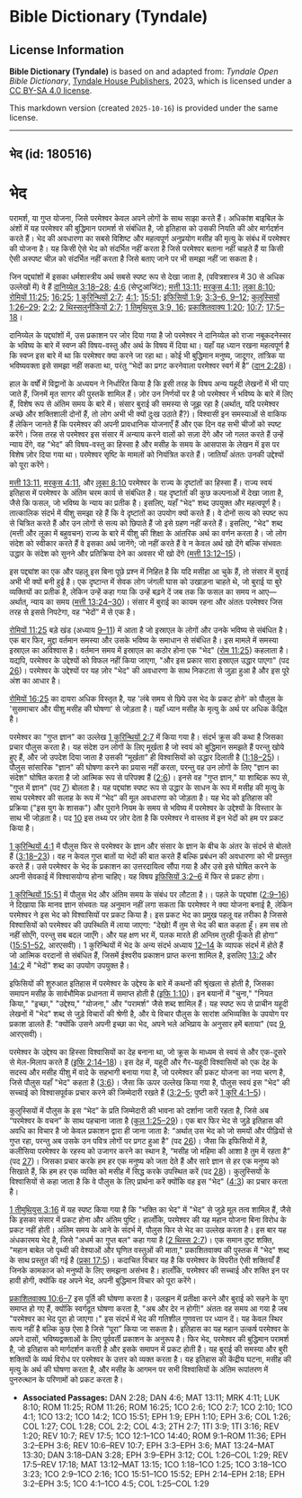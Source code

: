 # Bible Dictionary (Tyndale)

## License Information

**Bible Dictionary (Tyndale)** is based on and adapted from: _Tyndale Open Bible Dictionary_, [Tyndale House Publishers](https://tyndaleopenresources.com/), 2023, which is licensed under a [CC BY-SA 4.0 license](https://creativecommons.org/licenses/by-sa/4.0/legalcode.en).

This markdown version (created `2025-10-16`) is provided under the same license.



--------------------------------

## भेद (id: 180516)

भेद
===

परामर्श, या गुप्त योजना, जिसे परमेश्वर केवल अपने लोगों के साथ साझा करते हैं। अधिकांश बाइबिल के अंशों में यह परमेश्वर की बुद्धिमान परामर्श से संबंधित है, जो इतिहास को उसकी नियति की ओर मार्गदर्शन करते हैं। भेद की अवधारणा का सबसे विशिष्ट और महत्वपूर्ण अनुप्रयोग मसीह की मृत्यु के संबंध में परमेश्वर की योजना है। यह किसी ऐसे भेद को संदर्भित नहीं करता है जिसे परमेश्वर बताना नहीं चाहते हैं या किसी ऐसी अस्पष्ट चीज़ को संदर्भित नहीं करता है जिसे बताए जाने पर भी समझा नहीं जा सकता है।

जिन पद्द्यांशों में इसका धर्मशास्त्रीय अर्थ सबसे स्पष्ट रूप से देखा जाता है, (पवित्रशास्त्र में 30 से अधिक उल्लेखों में) वे हैं [दानिय्येल 3:18–28](https://ref.ly/Dan3:18-Dan3:28); [4:6](https://ref.ly/Dan4:6) (सेप्टुआजिंट); [मत्ती 13:11](https://ref.ly/Matt13:11); [मरकुस 4:11](https://ref.ly/Mark4:11); [लूका 8:10](https://ref.ly/Luke8:10); [रोमियों 11:25](https://ref.ly/Rom11:25); [16:25](https://ref.ly/Rom16:25); [1 कुरिन्थियों 2:7](https://ref.ly/1Cor2:7); [4:1](https://ref.ly/1Cor4:1); [15:51](https://ref.ly/1Cor15:51); [इफिसियों 1:9](https://ref.ly/Eph1:9); [3:3–6, 9–12](https://ref.ly/Eph3:3-Eph3:6,Eph3:9-Eph3:12); [कुलुस्सियों 1:26–29](https://ref.ly/Col1:26-Col1:29); [2:2](https://ref.ly/Col2:2); [2 थिस्सलुनीकियों 2:7](https://ref.ly/2Thess2:7); [1 तिमुथियुस 3:9, 16](https://ref.ly/1Tim3:9,1Tim3:16); [प्रकाशितवाक्य 1:20](https://ref.ly/Rev1:20); [10:7](https://ref.ly/Rev10:7); [17:5–18](https://ref.ly/Rev17:5-Rev17:18)।

दानिय्येल के पद्द्यांशों में, उस प्रकाशन पर जोर दिया गया है जो परमेश्वर ने दानिय्येल को राजा नबूकदनेस्सर के भविष्य के बारे में स्वप्न की विषय\-वस्तु और अर्थ के विषय में दिया था। यहाँ यह ध्यान रखना महत्वपूर्ण है कि स्वप्न इस बारे में था कि परमेश्वर क्या करने जा रहा था। कोई भी बुद्धिमान मनुष्य, जादूगर, तांत्रिक या भविष्यवक्ता इसे समझा नहीं सकता था, परंतु “भेदों का प्रगट करनेवाला परमेश्वर स्वर्ग में है” ([दान 2:28](https://ref.ly/Dan2:28))।

हाल के वर्षों में विद्वानों के अध्ययन ने निर्धारित किया है कि इसी तरह के विषय अन्य यहूदी लेखनों में भी पाए जाते हैं, जिनमें मृत सागर की पुस्तकें शामिल हैं। ज़ोर उन निर्णयों पर है जो परमेश्वर ने भविष्य के बारे में लिए हैं, विशेष रूप से अंतिम समय के बारे में। संसार बुराई की समस्या से जूझ रहा है (अर्थात्, यदि परमेश्वर अच्छे और शक्तिशाली दोनों हैं, तो लोग अभी भी क्यों दुःख उठाते हैं?)। विश्वासी इन समस्याओं से वाकिफ हैं लेकिन जानते हैं कि परमेश्वर की अपनी प्रावधानिक योजनाएँ हैं और एक दिन वह सभी चीजों को स्पष्ट करेंगे। जिस तरह से परमेश्वर इस संसार में अन्याय करने वालों को सज़ा देंगे और जो गलत करते हैं उन्हें न्याय देंगे, वह "भेद" की विषय\-वस्तु का हिस्सा है और मसीह के समय के आसपास के लेखन में इस पर विशेष ज़ोर दिया गया था। परमेश्वर सृष्टि के मामलों को नियंत्रित करते हैं। जातियाँ अंततः उनकी उद्देश्यों को पूरा करेंगे।

[मत्ती 13:11](https://ref.ly/Matt13:11), [मरकुस 4:11](https://ref.ly/Mark4:11), और [लूका 8:10](https://ref.ly/Luke8:10) परमेश्वर के राज्य के दृष्टांतों का हिस्सा हैं। राज्य स्वयं इतिहास में परमेश्वर के अंतिम चरम कार्य से संबंधित है। यह दृष्टांतों की कुछ कल्पनाओं में देखा जाता है, जैसे कि फसल, जो भविष्य के न्याय का प्रतीक है। इसलिए, यहाँ "भेद" शब्द उपयुक्त और महत्वपूर्ण है। तात्कालिक संदर्भ में यीशु समझा रहे हैं कि वे दृष्टांतों का उपयोग क्यों करते हैं। वे दोनों सत्य को स्पष्ट रूप से चित्रित करते हैं और उन लोगों से सत्य को छिपाते हैं जो इसे ग्रहण नहीं करते हैं। इसलिए, "भेद" शब्द (मत्ती और लूका में बहुवचन) राज्य के बारे में यीशु की शिक्षा के आंतरिक अर्थ का वर्णन करता है। जो लोग संदेश को स्वीकार करते हैं वे इसका अर्थ जानेंगे; जो नहीं करते हैं वे न केवल अर्थ खो देंगे बल्कि संभवतः उद्धार के संदेश को सुनने और प्रतिक्रिया देने का अवसर भी खो देंगे ([मत्ती 13:12–15](https://ref.ly/Matt13:12-Matt13:15))।

इस पद्द्यांश का एक और पहलू इस बिना पूछे प्रश्न में निहित है कि यदि मसीहा आ चुके हैं, तो संसार में बुराई अभी भी क्यों बनी हुई है। एक दृष्टान्त में सेवक लोग जंगली घास को उखाड़ना चाहते थे, जो बुराई या बुरे व्यक्तियों का प्रतीक है, लेकिन उन्हें कहा गया कि उन्हें बढ़ने दें जब तक कि फसल का समय न आए—अर्थात्, न्याय का समय ([मत्ती 13:24–30](https://ref.ly/Matt13:24-Matt13:30))। संसार में बुराई का कायम रहना और अंततः परमेश्वर जिस तरह से इससे निपटेगा, वह “भेदों” में से एक है।

[रोमियों 11:25](https://ref.ly/Rom11:25) बड़े खंड (अध्याय [9–11](https://ref.ly/Rom9:1-Rom11:36)) में आता है जो इस्राएल के लोगों और उनके भविष्य से संबंधित है। एक बार फिर, मुद्दा वर्तमान समस्या और उसके भविष्य के समाधान से संबंधित है। इस मामले में समस्या इस्राएल का अविश्वास है। वर्तमान समय में इस्राएल का कठोर होना एक "भेद" ([रोम 11:25](https://ref.ly/Rom11:25)) कहलाता है। यद्यपि, परमेश्वर के उद्देश्यों को विफल नहीं किया जाएगा, "और इस प्रकार सारा इस्राएल उद्धार पाएगा" (पद [26](https://ref.ly/Rom11:26))। परमेश्वर के उद्देश्यों पर यह ज़ोर "भेद" की अवधारणा के साथ निकटता से जुड़ा हुआ है और इस पूरे अंश का आधार है।

[रोमियों 16:25](https://ref.ly/Rom16:25) का दायरा अधिक विस्तृत है, यह 'लंबे समय से छिपे उस भेद के प्रकट होने' को पौलुस के 'सुसमाचार और यीशु मसीह की घोषणा' से जोड़ता है। यहाँ ध्यान मसीह के मृत्यु के अर्थ पर अधिक केंद्रित है। 

परमेश्वर का "गुप्त ज्ञान" का उल्लेख [1 कुरिन्थियों 2:7](https://ref.ly/1Cor2:7) में किया गया है। संदर्भ क्रूस की कथा है जिसका प्रचार पौलुस करता है। यह संदेश उन लोगों के लिए मूर्खता है जो स्वयं को बुद्धिमान समझते हैं परन्तु खोये हुए हैं, और जो उपदेश दिया जाता है उसकी “मूर्खता” ही विश्वासियों को उद्धार दिलाती है ([1:18–25](https://ref.ly/1Cor1:18-1Cor1:25))। पौलुस सांसारिक "ज्ञान" की घोषणा करने का प्रयास नहीं करता, परन्तु वह उन लोगों के लिए "ज्ञान का संदेश" घोषित करता है जो आत्मिक रूप से परिपक्व हैं ([2:6](https://ref.ly/1Cor2:6))। इनसे वह "गुप्त ज्ञान," या शाब्दिक रूप से, "गुप्त में ज्ञान" (पद [7](https://ref.ly/1Cor2:7)) बोलता है। यह पद्द्यांश स्पष्ट रूप से उद्धार के साधन के रूप में मसीह की मृत्यु के साथ परमेश्वर की सलाह के रूप में “भेद” की मूल अवधारणा को जोड़ता है। यह भेद को इतिहास की प्रक्रिया ("इस युग के शासक") और पुराने नियम के समय से भविष्य में परमेश्वर के उद्देश्यों के विस्तार के साथ भी जोड़ता है। पद [10](https://ref.ly/1Cor2:10) इस तथ्य पर ज़ोर देता है कि परमेश्वर ने वास्तव में इन भेदों को हम पर प्रकट किया है।

[1 कुरिन्थियों 4:1](https://ref.ly/1Cor4:1) में पौलुस फिर से परमेश्वर के ज्ञान और संसार के ज्ञान के बीच के अंतर के संदर्भ से बोलते हैं ([3:18–23](https://ref.ly/1Cor3:18-1Cor3:23))। वह न केवल गुप्त बातों या भेदों की बात करते हैं बल्कि प्रबंधन की अवधारणा को भी प्रस्तुत करते हैं। उसे परमेश्वर के भेद के प्रकाशन का उत्तरदायित्व सौंपा गया है और उसे इसे घोषित करने के अपनी सेवकाई में विश्वासयोग्य होना चाहिए। यह विषय [इफिसियों 3:2–6](https://ref.ly/Eph3:2-Eph3:6) में फिर से प्रकट होगा।

[1 कुरिन्थियों 15:51](https://ref.ly/1Cor15:51) में पौलुस भेद और अंतिम समय के संबंध पर लौटता है।। पहले के पद्द्यांश ([2:9–16](https://ref.ly/1Cor2:9-1Cor2:16)) ने दिखाया कि मानव ज्ञान संभवतः यह अनुमान नहीं लगा सकता कि परमेश्वर ने क्या योजना बनाई है, लेकिन परमेश्वर ने इस भेद को विश्वासियों पर प्रकट किया है। इस प्रकट भेद का प्रमुख पहलू वह तरीका है जिससे विश्वासियों को परमेश्वर की उपस्थिति में लाया जाएगा: "देखो! मैं तुम से भेद की बात कहता हूँ। हम सब तो नहीं सोएँगे, परन्तु सब बदल जाएँगे। और यह क्षण भर में, पलक मारते ही अन्तिम तुरही फूँकते ही होगा” ([15:51–52](https://ref.ly/1Cor15:51-1Cor15:52), आरएसवी)। 1 कुरिन्थियों में भेद के अन्य संदर्भ अध्याय [12–14](https://ref.ly/1Cor12:1-1Cor14:40) के व्यापक संदर्भ में होते हैं जो आत्मिक वरदानों से संबंधित हैं, जिसमें ईश्वरीय प्रकाशन प्राप्त करना शामिल है, इसलिए [13:2](https://ref.ly/1Cor13:2) और [14:2](https://ref.ly/1Cor14:2) में "भेदों" शब्द का उपयोग उपयुक्त है।

इफिसियों की शुरुआत इतिहास में परमेश्वर के उद्देश्य के बारे में कथनों की श्रृंखला से होती है, जिसका समापन मसीह के सार्वभौमिक प्रधानता में समाप्त होती है ([इफि 1:10](https://ref.ly/Eph1:10))। इन बयानों में "चुना," "नियत किया," "इच्छा," "उद्देश्य," "योजना," और "परामर्श" जैसे शब्द शामिल हैं। यह स्पष्ट रूप से प्राचीन यहूदी लेखनों में "भेद" शब्द से जुड़े विचारों की श्रेणी है, और ये विचार पौलुस के सारांश अभिव्यक्ति के उपयोग पर प्रकाश डालते हैं: "क्योंकि उसने अपनी इच्छा का भेद, अपने भले अभिप्राय के अनुसार हमें बताया" (पद [9](https://ref.ly/Eph1:9), आरएसवी)।

परमेश्वर के उद्देश्य का हिस्सा विश्वासियों का देह बनाना था, जो क्रूस के माध्यम से स्वयं से और एक\-दूसरे से मेल\-मिलाप करते हैं ([इफि 2:14–18](https://ref.ly/Eph2:14-Eph2:18))। इस देह में, यहूदी और गैर\-यहूदी विश्वासियों को एक देह के सदस्य और मसीह यीशु में वादे के सहभागी बनाया गया है, जो परमेश्वर की प्रकट योजना का नया चरण है, जिसे पौलुस यहाँ "भेद" कहता है ([3:6](https://ref.ly/Eph3:6))। जैसा कि ऊपर उल्लेख किया गया है, पौलुस स्वयं इस "भेद" की सच्चाई को विश्वासपूर्वक प्रचार करने की जिम्मेदारी रखते हैं ([3:2–5](https://ref.ly/Eph3:2-Eph3:5); पुष्टी करें [1 कुरि 4:1–5](https://ref.ly/1Cor4:1-1Cor4:5))।

कुलुस्सियों में पौलुस के इस “भेद” के प्रति जिम्मेदारी की भावना को दर्शाना जारी रहता है, जिसे अब “परमेश्वर के वचन” के साथ पहचाना जाता है ([कुल 1:25–29](https://ref.ly/Col1:25-Col1:29))। एक बार फिर भेद से जुड़े इतिहास की अवधि का विचार है जो केवल प्रकाशन द्वारा ही जाना जाता है: “अर्थात् उस भेद को जो समयों और पीढ़ियों से गुप्त रहा, परन्तु अब उसके उन पवित्र लोगों पर प्रगट हुआ है” (पद [26](https://ref.ly/Col1:26))। जैसा कि इफिसियों में है, कलीसिया परमेश्वर के रहस्य को उजागर करने का स्थान है, “मसीह जो महिमा की आशा है तुम में रहता है” (पद [27](https://ref.ly/Col1:27))। जिसका प्रचार करके हम हर एक मनुष्य को जता देते हैं और सारे ज्ञान से हर एक मनुष्य को सिखाते हैं, कि हम हर एक व्यक्ति को मसीह में सिद्ध करके उपस्थित करें (पद [28](https://ref.ly/Col1:28))। कुलुस्सियों के विश्वासियों से कहा जाता है कि वे पौलुस के लिए प्रार्थना करें क्योंकि वह इस "भेद" ([4:3](https://ref.ly/Col4:3)) का प्रचार करता है।

[1 तीमुथियुस 3:16](https://ref.ly/1Tim3:16) में यह स्पष्ट किया गया है कि "भक्ति का भेद" में "भेद" से जुड़े मूल तत्व शामिल हैं, जैसे कि इसका संसार में प्रकट होना और अंतिम पुष्टि। हालाँकि, परमेश्वर की यह महान योजना बिना विरोध के प्रकट नहीं होती। अंतिम समय के आने के संदर्भ में, पौलुस फिर से भेद का उल्लेख करता है। इस बार यह अंधकारमय भेद है, जिसे "अधर्म का गुप्त बल" कहा गया है ([2 थिस्स 2:7](https://ref.ly/2Thess2:7))। एक समान दुष्ट शक्ति, "महान बाबेल जो पृथ्वी की वेश्याओं और घृणित वस्तुओं की माता," प्रकाशितवाक्य की पुस्तक में "भेद" शब्द के साथ प्रस्तुत की गई है ([प्रका 17:5](https://ref.ly/Rev17:5))। कदाचित विचार यह है कि परमेश्वर के विपरीत ऐसी शक्तियाँ हैं जिनके कामकाज को मनुष्यों के लिए समझना असंभव है। हालाँकि, परमेश्वर की सच्चाई और शक्ति इन पर हावी होगी, क्योंकि वह अपने भेद, अपनी बुद्धिमान विचार को पूरा करेंगे।

[प्रकाशितवाक्य 10:6–7](https://ref.ly/Rev10:6-Rev10:7) इस पूर्ति की घोषणा करता है। उलझन में प्रतीक्षा करने और बुराई को सहने के युग समाप्त हो गए हैं, क्योंकि स्वर्गदूत घोषणा करता है, "अब और देर न होगी!" अंततः वह समय आ गया है जब "परमेश्वर का भेद पूरा हो जाएगा।" इस संदर्भ में भेद की गतिशील गुणवत्ता पर ध्यान दें। यह केवल स्थिर सत्य नहीं है बल्कि कुछ ऐसा है जिसे “पूरा” किया जा सकता है। इतिहास का यह महान उत्कर्ष परमेश्वर के अपने दासों, भविष्यद्वक्ताओं के लिए पूर्ववर्ती प्रकाशन के अनुरूप है। फिर भेद, परमेश्वर की बुद्धिमान परामर्श है, जो इतिहास को मार्गदर्शन करती है और इसके समापन में प्रकट होती है। यह बुराई की समस्या और बुरी शक्तियों के व्यर्थ विरोध पर परमेश्वर के उत्तर को व्यक्त करता है। यह इतिहास की केंद्रीय घटना, मसीह की मृत्यु के अर्थ की घोषणा करता है, और मसीह के आगमन पर सभी विश्वासियों के अंतिम रूपांतरण में पुनरुत्थान के परिणामों को प्रकट करता है।

* **Associated Passages:** DAN 2:28; DAN 4:6; MAT 13:11; MRK 4:11; LUK 8:10; ROM 11:25; ROM 11:26; ROM 16:25; 1CO 2:6; 1CO 2:7; 1CO 2:10; 1CO 4:1; 1CO 13:2; 1CO 14:2; 1CO 15:51; EPH 1:9; EPH 1:10; EPH 3:6; COL 1:26; COL 1:27; COL 1:28; COL 2:2; COL 4:3; 2TH 2:7; 1TI 3:9; 1TI 3:16; REV 1:20; REV 10:7; REV 17:5; 1CO 12:1–1CO 14:40; ROM 9:1–ROM 11:36; EPH 3:2–EPH 3:6; REV 10:6–REV 10:7; EPH 3:3–EPH 3:6; MAT 13:24–MAT 13:30; DAN 3:18–DAN 3:28; EPH 3:9–EPH 3:12; COL 1:26–COL 1:29; REV 17:5–REV 17:18; MAT 13:12–MAT 13:15; 1CO 1:18–1CO 1:25; 1CO 3:18–1CO 3:23; 1CO 2:9–1CO 2:16; 1CO 15:51–1CO 15:52; EPH 2:14–EPH 2:18; EPH 3:2–EPH 3:5; 1CO 4:1–1CO 4:5; COL 1:25–COL 1:29

